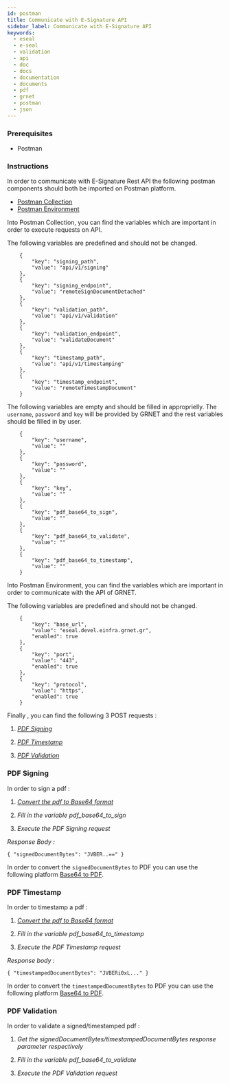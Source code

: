 ```yaml
---
id: postman
title: Communicate with E-Signature API
sidebar_label: Communicate with E-Signature API
keywords:
  - eseal
  - e-seal
  - validation
  - api
  - doc
  - docs
  - documentation
  - documents
  - pdf
  - grnet
  - postman
  - json
---
```



### Prerequisites

- Postman

### Instructions

In order to communicate with E-Signature Rest API the following postman components should both be imported on Postman platform.


- <a target="_blank" href="/assets/e_signature_rest_api.postman_collection.json">Postman Collection</a>
- <a target="_blank" href="/assets/eseal_environment.postman_environment.json">Postman Environment</a>


Into Postman Collection, you can find the  variables which are important in order to execute requests on API.

The following variables are predefined and should not be changed.

		{
			"key": "signing_path",
			"value": "api/v1/signing"
		},
		{
			"key": "signing_endpoint",
			"value": "remoteSignDocumentDetached"
		},
		{
			"key": "validation_path",
			"value": "api/v1/validation"
		},
		{
			"key": "validation_endpoint",
			"value": "validateDocument"
		},
		{
			"key": "timestamp_path",
			"value": "api/v1/timestamping"
		},
		{
			"key": "timestamp_endpoint",
			"value": "remoteTimestampDocument"
		}

The following variables are empty and should be filled in approprielly. The `username`, `password` and `key` will be provided by GRNET and the rest variables should be filled in by user.

		{
			"key": "username",
			"value": ""
		},
		{
			"key": "password",
			"value": ""
		},
		{
			"key": "key",
			"value": ""
		},
		{
			"key": "pdf_base64_to_sign",
			"value": ""
		},
		{
			"key": "pdf_base64_to_validate",
			"value": ""
		},
		{
			"key": "pdf_base64_to_timestamp",
			"value": ""
		}

Into Postman Environment, you can find the variables which are important in order to communicate with the API of GRNET. 

The following variables are predefined and should not be changed.

	    {
			"key": "base_url",
			"value": "eseal.devel.einfra.grnet.gr",
			"enabled": true
		},
		{
			"key": "port",
			"value": "443",
			"enabled": true
		},
		{
			"key": "protocol",
			"value": "https",
			"enabled": true
		}

Finally , you can find the following 3 POST requests : 

1. [_PDF Signing_](signing.md#post---sign-a-pdf-document-detached)

2. [_PDF Timestamp_](timestamp.md)

3. [_PDF Validation_](validation.md)



### PDF Signing

In order to sign a pdf :

1. [_Convert the pdf to Base64 format_](https://base64.guru/converter/encode/pdf)

2. _Fill in the variable pdf_base64_to_sign_

3. _Execute the PDF Signing request_

*Response Body :* 

`{
"signedDocumentBytes": "JVBER..=="
}`

In order to convert the `signedDocumentBytes` to PDF you can use the following platform [Base64 to PDF](https://base64.guru/converter/decode/pdf).



### PDF Timestamp

In order to timestamp a pdf :

1. [_Convert the pdf to Base64 format_](https://base64.guru/converter/encode/pdf)

2. _Fill in the variable pdf_base64_to_timestamp_

3. _Execute the PDF Timestamp request_

*Response body :*

`{
"timestampedDocumentBytes": "JVBERi0xL..."
}`

In order to convert the `timestampedDocumentBytes` to PDF you can use the following platform [Base64 to PDF](https://base64.guru/converter/decode/pdf).

### PDF Validation

In order to validate a signed/timestamped pdf :

1) _Get the signedDocumentBytes/timestampedDocumentBytes response parameter respectively_

2) _Fill in the variable pdf_base64_to_validate_

3) _Execute the PDF Validation request_















